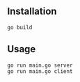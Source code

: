 ## Installation

```bash
go build
```

## Usage

```bash
go run main.go server
go run main.go client
```
